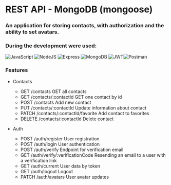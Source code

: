 # REST API - MongoDB (mongoose)

### An application for storing contacts, with authorization and the ability to set avatars.
### During the development were used:

![JavaScript](https://img.shields.io/badge/JavaScript-F7DF1E?style=for-the-badge&logo=javascript&logoColor=black) ![NodeJS](https://img.shields.io/badge/Node.js-43853D?style=for-the-badge&logo=node.js&logoColor=white) ![Express](https://img.shields.io/badge/Express.js-404D59?style=for-the-badge) ![MongoDB](https://img.shields.io/badge/MongoDB-4EA94B?style=for-the-badge&logo=mongodb&logoColor=white) ![JWT](https://img.shields.io/badge/JWT-000000?style=for-the-badge&logo=JSON%20web%20tokens&logoColor=white)![Postman](https://img.shields.io/badge/Postman-FF6C37?style=for-the-badge&logo=Postman&logoColor=white)


### Features


- Contacts

    -  GET  /contacts     GET all contacts
    -  GET  /contacts/:contactId     GET one contact by id
    -  POST  /contacts     Add new contact
    -  PUT  /contacts/:contactId     Update information about contact
    -  PATCH  /contacts/:contactId/favorite     Add contact to favorites
    -  DELETE  /contacts/:contactId    Delete contact

- Auth

    -  POST  /auth/register      User registration
    -  POST  /auth/login      User authentication 
    -  POST  /auth/verify     Endpoint for verification email
    -  GET  /auth/verify/:verificationCode     Resending an email to a user with a verification link
    -  GET  /auth/current     User data by token
    -  GET  /auth/logout     Logout
    -  PATCH  /auth/avatars    User avatar updates
